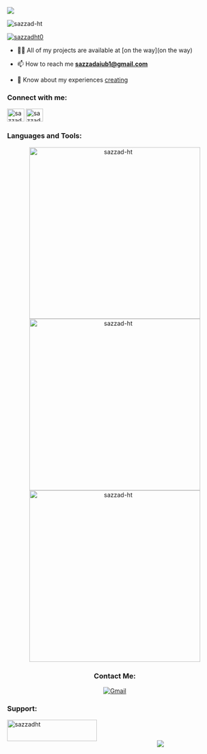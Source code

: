  <a href="https://git.io/typing-svg">
    <img src="https://readme-typing-svg.herokuapp.com/?lines=Hi;I+I+am+SAZZAD+HOSSAIN+TASNIM;&center=true&size=30">
    
  </a>
  

<p align="left"> <img src="https://komarev.com/ghpvc/?username=sazzad-ht&label=Profile%20views&color=0e75b6&style=flat" alt="sazzad-ht" /> </p>



<p align="left"> <a href="https://twitter.com/sazzadht0" target="blank"><img src="https://img.shields.io/twitter/follow/sazzadht0?logo=twitter&style=for-the-badge" alt="sazzadht0" /></a> </p>

- 👨‍💻 All of my projects are available at [on the way](on the way)

- 📫 How to reach me **sazzadaiub1@gmail.com**

- 📄 Know about my experiences [creating](creating)

<h3 align="left">Connect with me:</h3>
<p align="left">
<a href="https://twitter.com/sazzadht0" target="blank"><img align="center" src="https://raw.githubusercontent.com/rahuldkjain/github-profile-readme-generator/master/src/images/icons/Social/twitter.svg" alt="sazzadht0" height="30" width="40" /></a>
<a href="https://linkedin.com/in/sazzad-hossain-tasnim-75a9801a1/" target="blank"><img align="center" src="https://raw.githubusercontent.com/rahuldkjain/github-profile-readme-generator/master/src/images/icons/Social/linked-in-alt.svg" alt="sazzad-hossain-tasnim-75a9801a1/" height="30" width="40" /></a>
</p>

<h3 align="left">Languages and Tools:</h3>



<div align="center">
  <img width="400" src="https://github-readme-stats.vercel.app/api/top-langs/?username=sazzad-ht&layout=compact&theme=gotham" alt="sazzad-ht" />
  <img width="400" src="https://github-readme-stats.vercel.app/api?username=sazzad-ht&show_icons=true&theme=gotham" alt="sazzad-ht" />
  <img width="400" src="https://github-readme-streak-stats.herokuapp.com/?user=sazzad-ht&theme=gotham" alt="sazzad-ht" />
 <a href=" https://github-stats-alpha.vercel.app/api?username={SAZZAD-HT}"></a>
</div>

<div align="center">
  <h3>Contact Me:</h3>
  <a href="mailto:sazzdaiub1b@gmail.com">
    <img src="https://img.shields.io/badge/Gmail-sazzdaiub1b%40gmail.com-red?style=flat-square&logo=gmail&color=blue&theme=blue" alt="Gmail">
  </a>
</div>

<h3 align="left">Support:</h3>
<p><a href="https://www.buymeacoffee.com/sazzadht"> <img align="left" src="https://cdn.buymeacoffee.com/buttons/v2/default-yellow.png" height="50" width="210" alt="sazzadht" /></a></p><br><br>
<p align="center">
  <img src="https://capsule-render.vercel.app/api?type=waving&color=gradient&height=60&section=footer"/>
